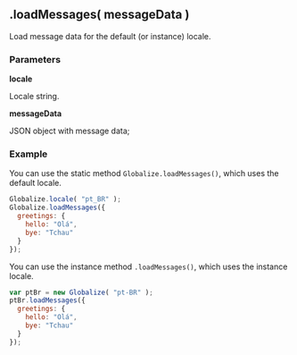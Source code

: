 ## .loadMessages( messageData )

Load message data for the default (or instance) locale.

### Parameters

**locale**

Locale string.

**messageData**

JSON object with message data;

### Example

You can use the static method `Globalize.loadMessages()`, which uses the default
locale.

```javascript
Globalize.locale( "pt_BR" );
Globalize.loadMessages({
  greetings: {
    hello: "Olá",
    bye: "Tchau"
  }
});
```

You can use the instance method `.loadMessages()`, which uses the instance locale.

```javascript
var ptBr = new Globalize( "pt-BR" );
ptBr.loadMessages({
  greetings: {
    hello: "Olá",
    bye: "Tchau"
  }
});
```
